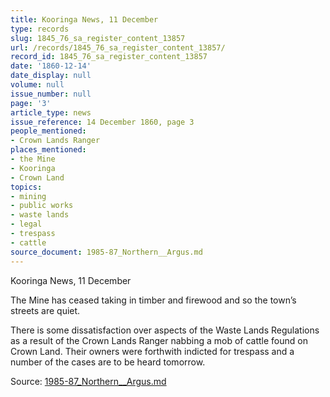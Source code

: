 ```yaml
---
title: Kooringa News, 11 December
type: records
slug: 1845_76_sa_register_content_13857
url: /records/1845_76_sa_register_content_13857/
record_id: 1845_76_sa_register_content_13857
date: '1860-12-14'
date_display: null
volume: null
issue_number: null
page: '3'
article_type: news
issue_reference: 14 December 1860, page 3
people_mentioned:
- Crown Lands Ranger
places_mentioned:
- the Mine
- Kooringa
- Crown Land
topics:
- mining
- public works
- waste lands
- legal
- trespass
- cattle
source_document: 1985-87_Northern__Argus.md
---
```


Kooringa News, 11 December

The Mine has ceased taking in timber and firewood and so the town’s streets are quiet.

There is some dissatisfaction over aspects of the Waste Lands Regulations as a result of the Crown Lands Ranger nabbing a mob of cattle found on Crown Land.  Their owners were forthwith indicted for trespass and a number of the cases are to be heard tomorrow.

Source: [1985-87_Northern__Argus.md](/downloads/markdown/1985-87_Northern__Argus.md)
